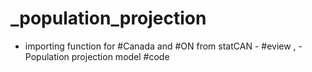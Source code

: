 # _population_projection
- importing function for #Canada and #ON from statCAN - #eview , - Population projection model #code 
